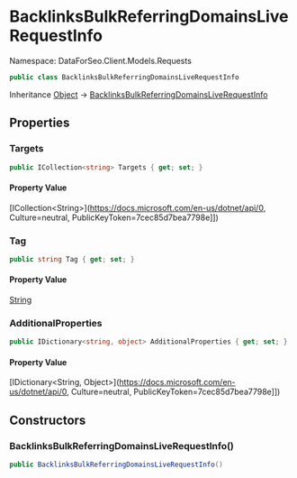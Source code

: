 # BacklinksBulkReferringDomainsLiveRequestInfo

Namespace: DataForSeo.Client.Models.Requests

```csharp
public class BacklinksBulkReferringDomainsLiveRequestInfo
```

Inheritance [Object](https://docs.microsoft.com/en-us/dotnet/api/Object) → [BacklinksBulkReferringDomainsLiveRequestInfo](./BacklinksBulkReferringDomainsLiveRequestInfo.md)

## Properties

### **Targets**

```csharp
public ICollection<string> Targets { get; set; }
```

#### Property Value

[ICollection&lt;String&gt;](https://docs.microsoft.com/en-us/dotnet/api/0, Culture=neutral, PublicKeyToken=7cec85d7bea7798e]])<br>

### **Tag**

```csharp
public string Tag { get; set; }
```

#### Property Value

[String](https://docs.microsoft.com/en-us/dotnet/api/String)<br>

### **AdditionalProperties**

```csharp
public IDictionary<string, object> AdditionalProperties { get; set; }
```

#### Property Value

[IDictionary&lt;String, Object&gt;](https://docs.microsoft.com/en-us/dotnet/api/0, Culture=neutral, PublicKeyToken=7cec85d7bea7798e]])<br>

## Constructors

### **BacklinksBulkReferringDomainsLiveRequestInfo()**

```csharp
public BacklinksBulkReferringDomainsLiveRequestInfo()
```
